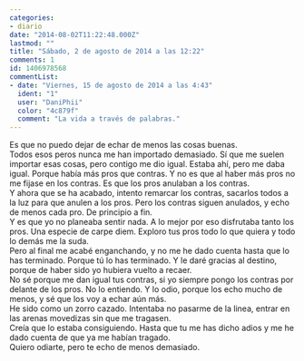 ```yaml
---
categories:
- diario
date: "2014-08-02T11:22:48.000Z"
lastmod: ""
title: "Sábado, 2 de agosto de 2014 a las 12:22"
comments: 1
id: 1406978568
commentList:
- date: "Viernes, 15 de agosto de 2014 a las 4:43"
  ident: "1"
  user: "DaniPhii"
  color: "4c879f"
  comment: "La vida a través de palabras."
---
```


Es que no puedo dejar de echar de menos las cosas buenas.  
Todos esos peros nunca me han importado demasiado. Sí que me suelen importar esas cosas, pero contigo me dio igual. Estaba ahí, pero me daba igual. Porque había más pros que contras. Y no es que al haber más pros no me fijase en los contras. Es que los pros anulaban a los contras.   
Y ahora que se ha acabado, intento remarcar los contras, sacarlos todos a la luz para que anulen a los pros. Pero los contras siguen anulados, y echo de menos cada pro. De principio a fin.  
Y es que yo no planeaba sentir nada. A lo mejor por eso disfrutaba tanto los pros. Una especie de carpe diem. Exploro tus pros todo lo que quiera y todo lo demás me la suda.  
Pero al final me acabé enganchando, y no me he dado cuenta hasta que lo has terminado. Porque tú lo has terminado. Y le daré gracias al destino, porque de haber sido yo hubiera vuelto a recaer.   
No sé porque me dan igual tus contras, si yo siempre pongo los contras por delante de los pros. No lo entiendo. Y lo odio, porque los echo mucho de menos, y sé que los voy a echar aún más.  
He sido como un zorro cazado. Intentaba no pasarme de la linea, entrar en las arenas movedizas sin que me tragasen.  
Creía que lo estaba consiguiendo. Hasta que tu me has dicho adios y me he dado cuenta de que ya me habían tragado.  
Quiero odiarte, pero te echo de menos demasiado.